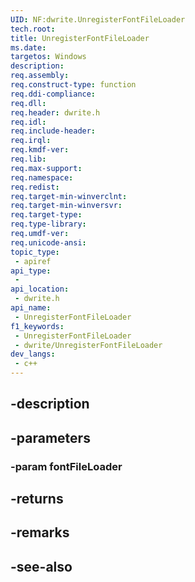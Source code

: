 ```yaml
---
UID: NF:dwrite.UnregisterFontFileLoader
tech.root: 
title: UnregisterFontFileLoader
ms.date: 
targetos: Windows
description: 
req.assembly: 
req.construct-type: function
req.ddi-compliance: 
req.dll: 
req.header: dwrite.h
req.idl: 
req.include-header: 
req.irql: 
req.kmdf-ver: 
req.lib: 
req.max-support: 
req.namespace: 
req.redist: 
req.target-min-winverclnt: 
req.target-min-winversvr: 
req.target-type: 
req.type-library: 
req.umdf-ver: 
req.unicode-ansi: 
topic_type:
 - apiref
api_type:
 - 
api_location:
 - dwrite.h
api_name:
 - UnregisterFontFileLoader
f1_keywords:
 - UnregisterFontFileLoader
 - dwrite/UnregisterFontFileLoader
dev_langs:
 - c++
---
```


## -description

## -parameters

### -param fontFileLoader

## -returns

## -remarks

## -see-also

